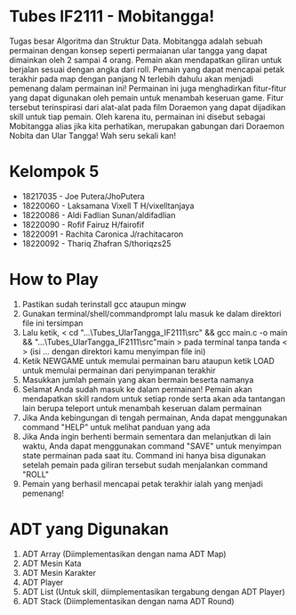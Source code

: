 # Tubes IF2111 - Mobitangga!

Tugas besar Algoritma dan Struktur Data. 
Mobitangga adalah sebuah permainan dengan konsep seperti permaianan ular tangga yang dapat dimainkan oleh 2 sampai 4 orang. Pemain akan mendapatkan giliran untuk berjalan sesuai dengan angka dari roll. Pemain yang dapat mencapai petak terakhir pada map dengan panjang N terlebih dahulu akan menjadi pemenang dalam permainan ini!
Permainan ini juga menghadirkan fitur-fitur yang dapat digunakan oleh pemain untuk menambah keseruan game. Fitur tersebut terinspirasi dari alat-alat pada film Doraemon yang dapat dijadikan skill untuk tiap pemain. Oleh karena itu, permainan ini disebut sebagai Mobitangga alias jika kita perhatikan, merupakan gabungan dari Doraemon Nobita dan Ular Tangga! Wah seru sekali kan!


# Kelompok 5
-  18217035 - Joe Putera/JhoPutera
-  18220060 - Laksamana Vixell T H/vixelltanjaya
-  18220086 - Aldi Fadlian Sunan/aldifadlian
-  18220090 - Rofif Fairuz H/fairofif
-  18220091 - Rachita Caronica J/rachitacaron
-  18220092 - Thariq Zhafran S/thoriqzs25

# How to Play
1. Pastikan sudah terinstall gcc ataupun mingw
2. Gunakan terminal/shell/commandprompt lalu masuk ke dalam direktori file ini tersimpan
3. Lalu ketik, < cd "...\Tubes_UlarTangga_IF2111\src" && gcc main.c -o main && "...\Tubes_UlarTangga_IF2111\src\"main > pada terminal tanpa tanda < > (isi ... dengan direktori kamu menyimpan file ini)
4. Ketik NEWGAME untuk memulai permainan baru ataupun ketik LOAD untuk memulai permainan dari penyimpanan terakhir
5. Masukkan jumlah pemain yang akan bermain beserta namanya
6. Selamat Anda sudah masuk ke dalam permainan! Pemain akan mendapatkan skill random untuk setiap ronde serta akan ada tantangan lain berupa teleport untuk menambah keseruan dalam permainan
7. Jika Anda kebingungan di tengah permainan, Anda dapat menggunakan command "HELP" untuk melihat panduan yang ada
8. Jika Anda ingin berhenti bermain sementara dan melanjutkan di lain waktu, Anda dapat menggunakan command "SAVE" untuk menyimpan state permainan pada saat itu. Command ini hanya bisa digunakan setelah pemain pada giliran tersebut sudah menjalankan command "ROLL"
9. Pemain yang berhasil mencapai petak terakhir ialah yang menjadi pemenang!

# ADT yang Digunakan
1. ADT Array (Diimplementasikan dengan nama ADT Map)
2. ADT Mesin Kata
3. ADT Mesin Karakter
4. ADT Player
5. ADT List (Untuk skill, diimplementasikan tergabung dengan ADT Player)
6. ADT Stack (Diimplementasikan dengan nama ADT Round)

